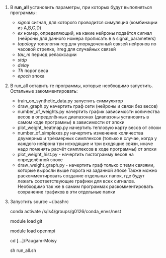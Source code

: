 1. В **run_all** установить параметры, при которых будут выполняться программы:
	- *signal* сигнал, для которого проводится симуляция (комбинации из A,B,C,D)
	- *ex* номер, определяющий, на какие нейроны подаётся сигнал (нейроны для данного номера прописать в в signal_parameters)
	- *topology* топология reg для упорядоченный связей нейронов по часовой стрелке, irreg для случайных связей
	- *tau_m* период реласксации
	- *stdp*
	- *delay* 
	- *Th* порог веса
	- *epoch* эпоха
2. В run_all оставить те программы, которые необходимо запустить. Остальные закомментировать:
	- train_on_synthetic_data.py запустить симмулятор
	- draw_graph.py начертить граф сети (нейроны и связи без весов)
	- number_of_weights.py начертить график зависимости количества весов в определённых диапазонах (диапазоны установить в самом коде программы) в зависимости от эпохи
	- plot_weight_heatmap.py начертить тепловую карту весов от эпохи
	- number_of_simplexes.py начертить изменение количества двумерных и трёхмерных симплексов (только в случае, когда у каждого нейрона три исходящие и три входящие связи, иначе надо поменять расчёт симплексов в ходе программы) от эпохи
	- plot_weight_hist.py - начертить гистограмму весов на определённой эпохе
	- draw_weight_graph.py - начертить граф только с теми связями, которые выросли выше порога на заданной эпохе
Также можно раскомментировать создание отдельных папок, где будут лежать соответствующие графики для всех сигналов. Необходимо так же в самим программах раскомментировать сохранение графиков в эти отдельные папки
3. Запустить
	source ~/.bashrc
	
 	conda activate /s/ls4/groups/g0126/conda_envs/nest
	
 	module load git
	
 	module load openmpi
	
 	cd [...]/Paugam-Moisy
	
 	sh run_all.sh
